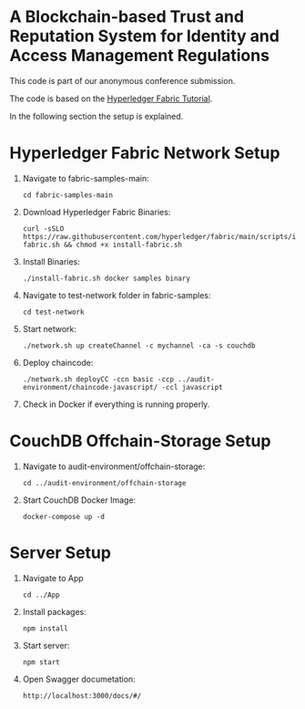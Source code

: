 # A Blockchain-based Trust and Reputation System for Identity and Access Management Regulations

This code is part of our anonymous conference submission. 

The code is based on the [Hyperledger Fabric Tutorial](https://hyperledger-fabric.readthedocs.io/en/latest/whatis.html).

In the following section the setup is explained.

# Hyperledger Fabric Network Setup

1. Navigate to fabric-samples-main:
   ```
   cd fabric-samples-main
   ```
   
2. Download Hyperledger Fabric Binaries:
   ```
   curl -sSLO https://raw.githubusercontent.com/hyperledger/fabric/main/scripts/install-fabric.sh && chmod +x install-fabric.sh
   ```
3. Install Binaries:
   ```
   ./install-fabric.sh docker samples binary
   ```

4. Navigate to test-network folder in fabric-samples:
   ```
   cd test-network
   ```
   
5. Start network:
   ```
   ./network.sh up createChannel -c mychannel -ca -s couchdb
   ```
6. Deploy chaincode:
   ```
   ./network.sh deployCC -ccn basic -ccp ../audit-environment/chaincode-javascript/ -ccl javascript
   ```
7. Check in Docker if everything is running properly.

# CouchDB Offchain-Storage Setup

1. Navigate to audit-environment/offchain-storage:
   ```
   cd ../audit-environment/offchain-storage
   ```

2. Start CouchDB Docker Image:
   ```
   docker-compose up -d
   ```
   
# Server Setup

1. Navigate to App
   ```
   cd ../App
   ```
3. Install packages:
   ```
   npm install
   ```
4. Start server:
    ```
    npm start
    ```
5. Open Swagger documetation:
    ```
    http://localhost:3000/docs/#/
    ```
